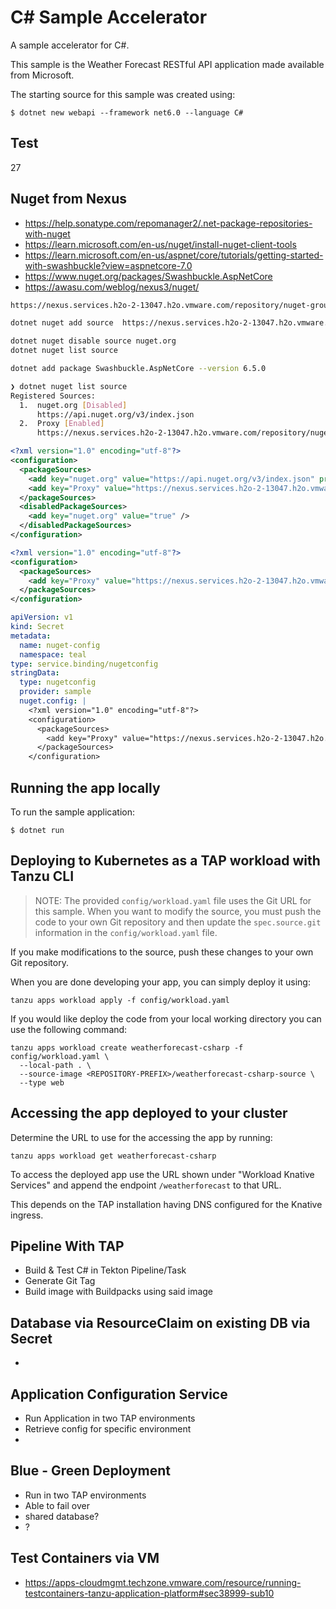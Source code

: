 # C# Sample Accelerator

A sample accelerator for C#.

This sample is the Weather Forecast RESTful API application made available from Microsoft.

The starting source for this sample was created using:
```
$ dotnet new webapi --framework net6.0 --language C#
```

## Test

27

## Nuget from Nexus

* https://help.sonatype.com/repomanager2/.net-package-repositories-with-nuget
* https://learn.microsoft.com/en-us/nuget/install-nuget-client-tools
* https://learn.microsoft.com/en-us/aspnet/core/tutorials/getting-started-with-swashbuckle?view=aspnetcore-7.0
* https://www.nuget.org/packages/Swashbuckle.AspNetCore
* https://awasu.com/weblog/nexus3/nuget/

```sh
https://nexus.services.h2o-2-13047.h2o.vmware.com/repository/nuget-group/
```

```sh
dotnet nuget add source  https://nexus.services.h2o-2-13047.h2o.vmware.com/repository/nuget.org-proxy/index.json --name Proxy
```

```sh
dotnet nuget disable source nuget.org
dotnet nuget list source
```

```sh
dotnet add package Swashbuckle.AspNetCore --version 6.5.0
```

```sh
❯ dotnet nuget list source
Registered Sources:
  1.  nuget.org [Disabled]
      https://api.nuget.org/v3/index.json
  2.  Proxy [Enabled]
      https://nexus.services.h2o-2-13047.h2o.vmware.com/repository/nuget-group/index.json
```

```xml
<?xml version="1.0" encoding="utf-8"?>
<configuration>
  <packageSources>
    <add key="nuget.org" value="https://api.nuget.org/v3/index.json" protocolVersion="3" />
    <add key="Proxy" value="https://nexus.services.h2o-2-13047.h2o.vmware.com/repository/nuget.org-proxy/index.json" />
  </packageSources>
  <disabledPackageSources>
    <add key="nuget.org" value="true" />
  </disabledPackageSources>
</configuration>
```

```xml
<?xml version="1.0" encoding="utf-8"?>
<configuration>
  <packageSources>
    <add key="Proxy" value="https://nexus.services.h2o-2-13047.h2o.vmware.com/repository/nuget.org-proxy/index.json" />
  </packageSources>
</configuration>
```


```yaml
apiVersion: v1
kind: Secret
metadata:
  name: nuget-config
  namespace: teal
type: service.binding/nugetconfig
stringData:
  type: nugetconfig
  provider: sample
  nuget.config: |
    <?xml version="1.0" encoding="utf-8"?>
    <configuration>
      <packageSources>
        <add key="Proxy" value="https://nexus.services.h2o-2-13047.h2o.vmware.com/repository/nuget.org-proxy/index.json" />
      </packageSources>
    </configuration>
```

## Running the app locally

To run the sample application:

```
$ dotnet run
```

## Deploying to Kubernetes as a TAP workload with Tanzu CLI

> NOTE: The provided `config/workload.yaml` file uses the Git URL for this sample. When you want to modify the source, you must push the code to your own Git repository and then update the `spec.source.git` information in the `config/workload.yaml` file.

If you make modifications to the source, push these changes to your own Git repository.

When you are done developing your app, you can simply deploy it using:

```
tanzu apps workload apply -f config/workload.yaml
```

If you would like deploy the code from your local working directory you can use the following command:

```
tanzu apps workload create weatherforecast-csharp -f config/workload.yaml \
  --local-path . \
  --source-image <REPOSITORY-PREFIX>/weatherforecast-csharp-source \
  --type web
```

## Accessing the app deployed to your cluster

Determine the URL to use for the accessing the app by running:

```
tanzu apps workload get weatherforecast-csharp
```

To access the deployed app use the URL shown under "Workload Knative Services" and append the endpoint `/weatherforecast` to that URL.

This depends on the TAP installation having DNS configured for the Knative ingress.

## Pipeline With TAP

* Build & Test C# in Tekton Pipeline/Task
* Generate Git Tag
* Build image with Buildpacks using said image

## Database via ResourceClaim on existing DB via Secret

* 

## Application Configuration Service

* Run Application in two TAP environments
* Retrieve config for specific environment
* 

## Blue - Green Deployment

* Run in two TAP environments
* Able to fail over
* shared database?
* ?

## Test Containers via VM

* https://apps-cloudmgmt.techzone.vmware.com/resource/running-testcontainers-tanzu-application-platform#sec38999-sub10
